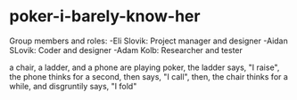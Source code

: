 # poker-i-barely-know-her 

Group members and roles:
-Eli Slovik: Project manager and designer
-Aidan SLovik: Coder and designer
-Adam Kolb: Researcher and tester

a chair, a ladder, and a phone are playing poker, the ladder says, "I raise", the phone thinks for a second, then says, "I call", then, the chair thinks for a while, and disgruntily says, "I fold"
